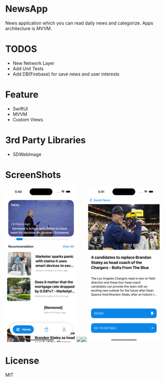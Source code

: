 # NewsApp
News application which you can read daily news and categorize. Apps architecture is MVVM.

# TODOS
- New Network Layer
- Add Unit Tests
- Add DB(Firebase) for save news and user interests

# Feature
- SwiftUI
- MVVM
- Custom Views

# 3rd Party Libraries
- SDWebImage

# ScreenShots
<img src="ScreenShots/home.png" width="225"><img src="ScreenShots/categorize.png" width="225"><img src="ScreenShots/categorizeResult.png" width="225">  <img src="ScreenShots/newsDetail.png" width="225">

# License
MIT
